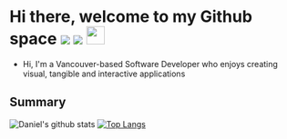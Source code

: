 # Hi there, welcome to my Github space  <a href="https://www.linkedin.com/in/dlee0528/" target="_blank"><img src="https://cdn2.iconfinder.com/data/icons/social-media-2285/512/1_Linkedin_unofficial_colored_svg-32.png"></a> <a href="https://www.youtube.com/channel/UCwqWNzINlWxwfNCPAU86_Fg?view_as=subscriber" target="_blank"><img src="https://cdn2.iconfinder.com/data/icons/social-media-2285/512/1_Youtube_colored_svg-32.png"></a> <a href="https://dev.to/danlee0528" target="_blank"><img src= "https://cdn3.iconfinder.com/data/icons/logos-and-brands-adobe/512/84_Dev-512.png" width = "32px"></a>
  <ul>
    <li> Hi, I'm a Vancouver-based Software Developer who enjoys creating visual, tangible and interactive applications</li>
  </ul>
  
## Summary
![Daniel's github stats](https://github-readme-stats.vercel.app/api?username=danlee0528&show_icons=true&theme=radical)
[![Top Langs](https://github-readme-stats.vercel.app/api/top-langs/?username=danlee0528&layout=compact&langs_count=8&theme=radical)](https://github.com/anuraghazra/github-readme-stats)
